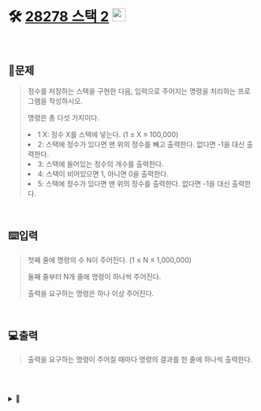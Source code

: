 <br>

# 🛠️ [28278 스택 2](http://www.acmicpc.net/problem/28278) <img height="27px" width="27px" src="https://static.solved.ac/tier_small/7.svg"/>

<br>

## 📖문제
>정수를 저장하는 스택을 구현한 다음, 입력으로 주어지는 명령을 처리하는 프로그램을 작성하시오.
>
>명령은 총 다섯 가지이다.
>
><li>1 X: 정수 X를 스택에 넣는다. (1 ≤ X ≤ 100,000)</li>
><li>2: 스택에 정수가 있다면 맨 위의 정수를 빼고 출력한다. 없다면 -1을 대신 출력한다.</li>
><li>3: 스택에 들어있는 정수의 개수를 출력한다.</li>
><li>4: 스택이 비어있으면 1, 아니면 0을 출력한다.</li>
><li>5: 스택에 정수가 있다면 맨 위의 정수를 출력한다. 없다면 -1을 대신 출력한다.</li>

<br>

## ⌨️입력
>첫째 줄에 명령의 수 N이 주어진다. (1 ≤ N ≤ 1,000,000)
>
>둘째 줄부터 N개 줄에 명령이 하나씩 주어진다.
>
>출력을 요구하는 명령은 하나 이상 주어진다.

<br>

## 💻출력
>출력을 요구하는 명령이 주어질 때마다 명령의 결과를 한 줄에 하나씩 출력한다.

<br><br>

<details>
  <summary>🎈</summary>
  <br>

  ><code>input()</code> 함수는 한글자씩 버퍼에 담는과정과 문자열을 변환하는 과정때문에 속도가 느려짐
  >
  >-> 사용 시 시간 초과
>
>  ```python
>    import sys
>    N = int(sys.stdin.readline())              # input() 대신 sys.stdin.readline() 사용
>    Stack = []
>
>    for i in range(N):
>    option = sys.stdin.readline().strip()      # input() 대신 sys.stdin.readline() 사용
>  ```
>
  >단, <code>sys.stdin.readline()</code> 사용 시 \n과 같은 개행문자도 포함하기 때문에 int() 또는 .strip()과 같은 처리가 필요

  <br>

## 🪄참고 자료
>1. [[Python 문법] 파이썬 입력 받기(sys.stdin.readline)](https://velog.io/@yeseolee/Python-%ED%8C%8C%EC%9D%B4%EC%8D%AC-%EC%9E%85%EB%A0%A5-%EC%A0%95%EB%A6%ACsys.stdin.readline)
>
>2. [[Python] input보다 sys.stdin.readline의 처리 속도가 빠른 이유는?](https://green-leaves-tree.tistory.com/12)
>
>3. [Python - String strip(), rstrip(), lstrip() 사용 방법](https://codechacha.com/ko/python-string-strip/)
</details>

<br><br>
